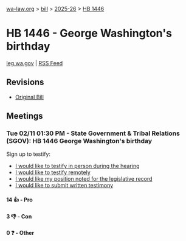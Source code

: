 [wa-law.org](/) > [bill](/bill/) > [2025-26](/bill/2025-26/) > [HB 1446](/bill/2025-26/hb/1446/)

# HB 1446 - George Washington's birthday
[leg.wa.gov](https://app.leg.wa.gov/billsummary?BillNumber=1446&Year=2025&Initiative=false) | [RSS Feed](./rss.xml)

## Revisions
* [Original Bill](1/)

## Meetings
### Tue 02/11 01:30 PM - State Government & Tribal Relations (SGOV): HB 1446 George Washington's birthday
Sign up to testify:
* [I would like to testify in person during the hearing](https://app.leg.wa.gov/csi/Testifier/Add?chamber=House&mId=32766&aId=163686&caId=25653&tId=1)
* [I would like to testify remotely](https://app.leg.wa.gov/csi/Testifier/Add?chamber=House&mId=32766&aId=163686&caId=25653&tId=2)
* [I would like my position noted for the legislative record](https://app.leg.wa.gov/csi/Testifier/Add?chamber=House&mId=32766&aId=163686&caId=25653&tId=3)
* [I would like to submit written testimony](https://app.leg.wa.gov/csi/Testifier/Add?chamber=House&mId=32766&aId=163686&caId=25653&tId=4)

#### 14 👍 - Pro

#### 3 👎 - Con

#### 0 ❓ - Other
